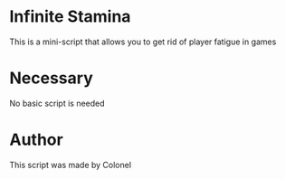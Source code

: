 # Infinite Stamina

This is a mini-script that allows you to get rid of player fatigue in games

# Necessary

No basic script is needed

# Author

This script was made by Colonel
